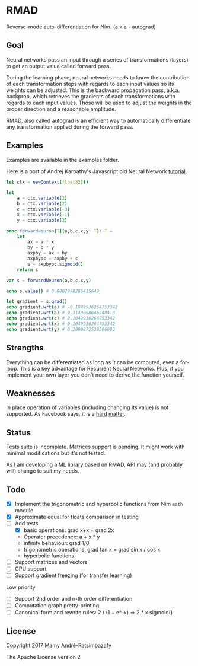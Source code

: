 # RMAD
Reverse-mode auto-differentiation for Nim. (a.k.a - autograd)

## Goal
Neural networks pass an input through a series of transformations (layers) to get an output value called forward pass.

During the learning phase, neural networks needs to know the contribution of each transformation steps with regards to each input values so its weights can be adjusted. This is the backward propagation pass, a.k.a. backprop, which retrieves the gradients of each transformations with regards to each input values. Those will be used to adjust the weights in the proper direction and a reasonable amplitude.

RMAD, also called autograd is an efficient way to automatically differentiate any transformation applied during the forward pass.

## Examples
Examples are available in the examples folder.

Here is a port of Andrej Karpathy's Javascript old Neural Network [tutorial](https://karpathy.github.io/neuralnets/).

```Nim
let ctx = newContext[float32]()

let
    a = ctx.variable(1)
    b = ctx.variable(2)
    c = ctx.variable(-3)
    x = ctx.variable(-1)
    y = ctx.variable(3)

proc forwardNeuron[T](a,b,c,x,y: T): T =
    let
        ax = a * x
        by = b * y
        axpby = ax + by
        axpbypc = axpby + c
        s = axpbypc.sigmoid()
    return s

var s = forwardNeuron(a,b,c,x,y)

echo s.value() # 0.8807970285415649

let gradient = s.grad()
echo gradient.wrt(a) # -0.1049936264753342
echo gradient.wrt(b) # 0.3149808645248413
echo gradient.wrt(c) # 0.1049936264753342
echo gradient.wrt(x) # 0.1049936264753342
echo gradient.wrt(y) # 0.2099872529506683
```


## Strengths
Everything can be differentiated as long as it can be computed, even a for-loop.
This is a key advantage for Recurrent Neural Networks.
Plus, if you implement your own layer you don't need to derive the function yourself.

## Weaknesses
In place operation of variables (including changing its value) is not supported. As Facebook says, it is a [hard](http://pytorch.org/docs/autograd.html#in-place-operations-on-variables) [matter](https://github.com/pytorch/pytorch/issues/823).

## Status
Tests suite is incomplete.
Matrices support is pending. It might work with minimal modifications but it's not tested.

As I am developing a ML library based on RMAD, API may (and probably will) change to suit my needs.

## Todo

- [x] Implement the trigonometric and hyperbolic functions from Nim `math` module
- [x] Approximate equal for floats comparison in testing
- [ ] Add tests
    - [x] basic operations: grad x+x = grad 2x
    - Operator precedence: a + x * y
    - infinity behaviour: grad 1/0
    - trigonometric operations: grad tan x = grad sin x / cos x
    - hyperbolic functions
- [ ] Support matrices and vectors
- [ ] GPU support
- [ ] Support gradient freezing (for transfer learning)

Low priority
- [ ] Support 2nd order and n-th order differentiation
- [ ] Computation graph pretty-printing
- [ ] Canonical form and rewrite rules: 2 / (1 + e^-x) => 2 * x.sigmoid()

## License
Copyright 2017 Mamy André-Ratsimbazafy

The Apache License version 2